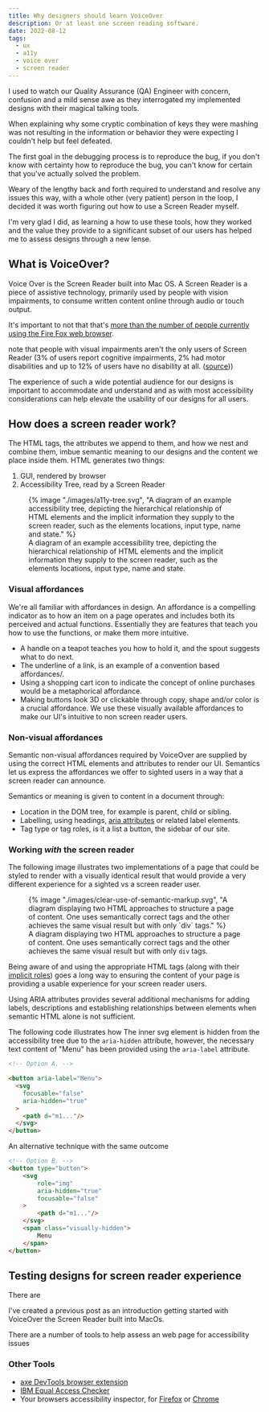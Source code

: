 ```yaml
---
title: Why designers should learn VoiceOver
description: Or at least one screen reading software.
date: 2022-08-12
tags:
  - ux
  - a11y
  - voice over
  - screen reader
---
```


I used to watch our Quality Assurance (QA) Engineer with concern, confusion and a mild sense awe as they interrogated my implemented designs with their magical talking tools.

When explaining why some cryptic combination of keys they were mashing was not resulting in the information or behavior they were expecting I couldn't help but feel defeated. 

The first goal in the debugging process is to reproduce the bug, if you don't know with certainty how to reproduce the bug, you can't know for certain that you've actually solved the problem.

Weary of the lengthy back and forth required to understand and resolve any issues this way, with a whole other (very patient) person in the loop, I decided it was  worth figuring out how to use a Screen Reader myself. 

I'm very glad I did, as learning a how to use these tools, how they worked and the value they provide to a significant subset of our users has helped me to assess designs through a new lense. 

## What is VoiceOver?

Voice Over is the Screen Reader built into Mac OS. A Screen Reader is a piece of assistive technology, primarily used by people with vision impairments, to consume written content online through audio or touch output.

It's important to not that that's [more than the number of people currently using the Fire Fox web browser](https://www.browserstack.com/guide/understanding-browser-market-share).

 note that people with visual impairments aren't the only users of Screen Reader (3% of users report cognitive impairments, 2% had motor disabilities and up to 12% of users have no disability at all. ([source](https://webaim.org/projects/screenreadersurvey8/)))

The experience of such a wide potential audience for our designs is important to accommodate and understand and as with most accessibility considerations can help elevate the usability of our designs for all users. 

## How does a screen reader work?

The HTML tags, the attributes we append to them, and how we nest and combine them, imbue semantic meaning to our designs and the content we place inside them. HTML generates two things:
1. GUI, rendered by browser
2. Accessibility Tree, read by a Screen Reader

<figure class="u-bleed-container:medium">
  {% image "./images/a11y-tree.svg", "A diagram of an example accessibility tree, depicting the hierarchical relationship of HTML elements and the implicit information they supply to the screen reader, such as the elements locations, input type, name and state." %}
  <figcaption>A diagram of an example accessibility tree, depicting the hierarchical relationship of HTML elements and the implicit information they supply to the screen reader, such as the elements locations, input type, name and state.</figcaption>
</figure> 

### Visual affordances

We're all familiar with affordances in design. An affordance is a compelling indicator as to how an item on a page operates and includes both its perceived and actual functions. Essentially they are features that teach you how to use the functions, or make them more intuitive.
- A handle on a teapot teaches you how to hold it, and the spout suggests what to do next.
- The underline of a link, is an example of a convention based affordances/.
- Using a shopping cart icon to indicate the concept of online purchases would be a metaphorical affordance.
- Making buttons look 3D or clickable through copy, shape and/or color is a crucial affordance.
We use these visually available affordances to make our UI's intuitive to non screen reader users.

### Non-visual affordances

Semantic non-visual affordances required by VoiceOver are supplied by using the correct HTML elements and attributes to render our UI. Semantics let us express the affordances we offer to sighted users in a way that a screen reader can announce.

Semantics or meaning is given to content in a document through:
- Location in the DOM tree, for example is parent, child or sibling.
- Labelling, using headings, [aria attributes](https://developer.mozilla.org/en-US/docs/Web/Accessibility/ARIA/Attributes) or related label elements.
- Tag type or tag roles, is it a list a button, the sidebar of our site.

### Working *with* the screen reader

The following image illustrates two implementations of a page that could be styled to render with a visually identical result that would provide a very different experience for a sighted vs a screen reader user.

<figure class="u-bleed-container:medium">
  {% image "./images/clear-use-of-semantic-markup.svg", "A diagram displaying two HTML approaches to structure a page of content. One uses semantically correct tags and the other achieves the same visual result but with only `div` tags." %}
  <figcaption>A diagram displaying two HTML approaches to structure a page of content. One uses semantically correct tags and the other achieves the same visual result but with only <code>div</code> tags.</figcaption>
</figure>

Being aware of and using the appropriate HTML tags (along with their [implicit roles](https://developer.mozilla.org/en-US/docs/Web/Accessibility/ARIA/Roles)) goes a long way to ensuring the content of your page is providing a usable experience for your screen reader users.

Using ARIA attributes provides several additional mechanisms for adding labels, descriptions and establishing relationships between elements when semantic HTML alone is not sufficient.

The following code illustrates how 
The inner svg element is hidden from the accessibility tree due to the `aria-hidden` attribute, however, the necessary text content of "Menu" has been provided using the `aria-label` attribute.

```html
<!-- Option A. -->

<button aria-label="Menu">
  <svg 
    focusable="false" 
    aria-hidden="true"
  >
    <path d="m1..."/>
  </svg>
</button>
```

An alternative technique with the same outcome 

```html
<!-- Option B. -->
<button type="button">
    <svg
        role="img"
        aria-hidden="true"
        focusable="false"
    >
        <path d="m1..."/>
    </svg>
    <span class="visually-hidden">
        Menu
    </span>
</button>
```

## Testing designs for screen reader experience

There are 

I've created a previous post as an introduction getting started with VoiceOver the Screen Reader built into MacOs.

There are a number of tools to help assess an web page for accessibility issues

### Other Tools
- [axe DevTools browser extension](https://www.deque.com/axe/devtools/chrome-browser-extension/)
- [IBM Equal Access Checker](https://www.ibm.com/able/toolkit/tools)
- Your browsers accessibility inspector, for [Firefox](https://firefox-source-docs.mozilla.org/devtools-user/accessibility_inspector/) or [Chrome](https://developer.chrome.com/docs/devtools/accessibility/reference/#pane)


